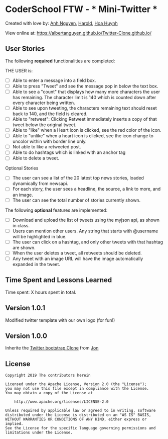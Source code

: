# CoderSchool FTW - * Mini-Twitter *

Created with love by: <a href="https://github.com/albertanguyen">Anh Nguyen</a>, <a href="https://github.com/SteelHeart112">Harold</a>, <a href="https://github.com/huynhtehoa">Hoa Huynh</a> 

View online at: https://albertanguyen.github.io/Twitter-Clone.github.io/

## User Stories

The following **required** functionalities are completed:

THE USER is:

* [ ] Able to enter a message into a field box.
* [ ] Able to press "Tweet" and see the message pop in below the text box.
* [ ] Able to see a "count" that displays how many more characters the user has remaining. The character limit is 140 which is counted down after every character being written.
* [ ] Able to see upon tweeting, the characters remaining text should reset back to 140, and the field is cleared.
* [ ] Able to "retweet": Clicking Retweet immediately inserts a copy of that tweet below the original tweet.
* [ ] Able to "like" when a Heart icon is clicked, see the red color of the icon.
* [ ] Able to "unlike" when a heart icon is clicked, see the icon change to uncolor within with border line only.
* [ ] Not able to like a retweeted post.
* [ ] Able to do hashtags which is linked with an anchor tag
* [ ] Able to delete a tweet. 

Optional Stories 
* [ ] The user can see a list of the 20 latest top news stories, loaded dynamically from newsapi.
* [ ] For each story, the user sees a headline, the source, a link to more, and an image.
* [ ] The user can see the total number of stories currently shown.

The following **optional** features are implemented:
* [ ] Download and upload the list of tweets using the myjson api, as shown in class.
* [ ] Users can mention other users. Any string that starts with @username will be highlighted in blue.
* [ ] The user can click on a hashtag, and only other tweets with that hashtag are shown.
* [ ] When the user deletes a tweet, all retweets should be deleted.
* [ ] Any tweet with an image URL will have the image automatically expanded in the tweet.

[//]: #  (The following **additional** features are implemented:)

## Time Spent and Lessons Learned

Time spent: X hours spent in total.

[//]: #  (Describe any challenges encountered while building the app.)

## Version 1.0.1
Modified twitter template with our own logo (for fun!)

## Version 1.0.0
Inherite the <a href="https://github.com/jvadillo/twitter-bootstrap">Twitter bootstrap Clone</a> from <a href="https://github.com/jvadillo">Jon</a>


## License

    Copyright 2019 The contributors herein 

    Licensed under the Apache License, Version 2.0 (the "License");
    you may not use this file except in compliance with the License.
    You may obtain a copy of the License at

        http://www.apache.org/licenses/LICENSE-2.0

    Unless required by applicable law or agreed to in writing, software
    distributed under the License is distributed on an "AS IS" BASIS,
    WITHOUT WARRANTIES OR CONDITIONS OF ANY KIND, either express or implied.
    See the License for the specific language governing permissions and
    limitations under the License.